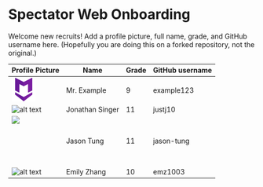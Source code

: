 # Spectator Web Onboarding
Welcome new recruits! Add a profile picture, full name, grade, and GitHub username here. (Hopefully you are doing this on a forked repository, not the original.)

Profile Picture | Name | Grade | GitHub username
---|---|---|---
| ![alt text](https://github.com/adam-p/markdown-here/raw/master/src/common/images/icon48.png) | Mr. Example | 9 | example123 |
| ![alt text](https://avatars3.githubusercontent.com/u/30121511?s=40&v=4) | Jonathan Singer | 11 | justj10 |
| <img src = "https://scontent.cdninstagram.com/t51.2885-15/s640x640/sh0.08/e35/20393763_269830676834181_2302481518699741184_n.jpg" align="left" height="100" >  | Jason Tung | 11 | jason-tung |
| ![alt text](https://scontent-lga3-1.xx.fbcdn.net/v/t31.0-8/14991415_371212189881969_1034917025304409054_o.jpg?oh=02c06175c572c6010ee0ed287229fb78&oe=5A81451F) | Emily Zhang | 10 | emz1003 |

